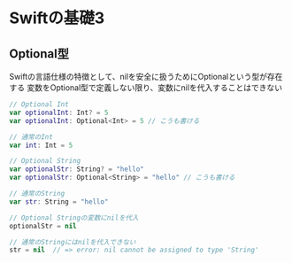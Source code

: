 # Swiftの基礎3

## Optional型

Swiftの言語仕様の特徴として、nilを安全に扱うためにOptionalという型が存在する
変数をOptional型で定義しない限り、変数にnilを代入することはできない

```swift
// Optional Int
var optionalInt: Int? = 5
var optionalInt: Optional<Int> = 5 // こうも書ける

// 通常のInt
var int: Int = 5

// Optional String
var optionalStr: String? = "hello"
var optionalStr: Optional<String> = "hello" // こうも書ける

// 通常のString
var str: String = "hello"

// Optional Stringの変数にnilを代入
optionalStr = nil

// 通常のStringにはnilを代入できない
str = nil  // => error: nil cannot be assigned to type 'String'
```
